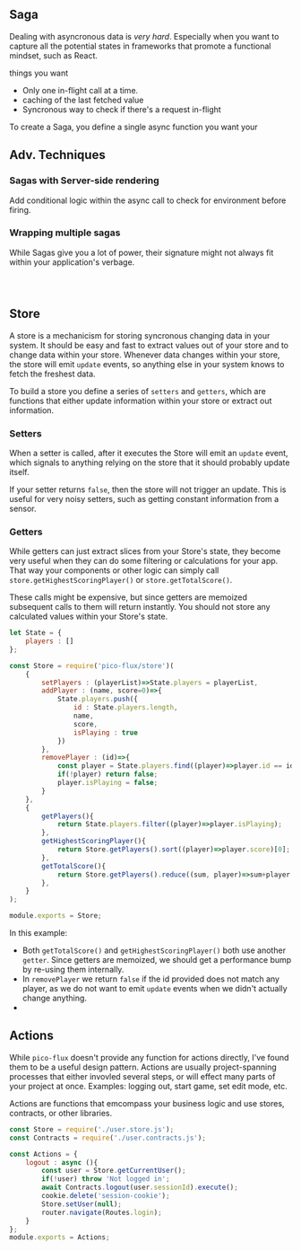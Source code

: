 



## Saga

Dealing with asyncronous data is _very hard_. Especially when you want to capture all the potential states in frameworks that promote a functional mindset, such as React.

things you want
- Only one in-flight call at a time.
- caching of the last fetched value
- Syncronous way to check if there's a request in-flight


To create a Saga, you define a single async function you want your




## Adv. Techniques

### Sagas with Server-side rendering
Add conditional logic within the async call to check for environment before firing.


### Wrapping multiple sagas

While Sagas give you a lot of power, their signature might not always fit within your application's verbage.

```js




```



## Store
A store is a mechanicism for storing syncronous changing data in your system. It should be easy and fast to extract values out of your store and to change data within your store. Whenever data changes within your store, the store will emit `update` events, so anything else in your system knows to fetch the freshest data.

To build a store you define a series of `setters` and `getters`, which are functions that either update information within your store or extract out information.

### Setters
When a setter is called, after it executes the Store will emit an `update` event, which signals to anything relying on the store that it should probably update itself.

If your setter returns `false`, then the store will not trigger an update. This is useful for very noisy setters, such as getting constant information from a sensor.


### Getters
While getters can just extract slices from your Store's state, they become very useful when they can do some filtering or calculations for your app. That way your components or other logic can simply call `store.getHighestScoringPlayer()` or `store.getTotalScore()`.

These calls might be expensive, but since getters are memoized subsequent calls to them will return instantly. You should not store any calculated values within your Store's state.


```js
let State = {
	players : []
};

const Store = require('pico-flux/store')(
	{
		setPlayers : (playerList)=>State.players = playerList,
		addPlayer : (name, score=0)=>{
			State.players.push({
				id : State.players.length,
				name,
				score,
				isPlaying : true
			})
		},
		removePlayer : (id)=>{
			const player = State.players.find((player)=>player.id == id);
			if(!player) return false;
			player.isPlaying = false;
		}
	},
	{
		getPlayers(){
			return State.players.filter((player)=>player.isPlaying);
		},
		getHighestScoringPlayer(){
			return Store.getPlayers().sort((player)=>player.score)[0];
		},
		getTotalScore(){
			return Store.getPlayers().reduce((sum, player)=>sum+player.score, 0)
		},
	}
);

module.exports = Store;
```

In this example:

- Both `getTotalScore()` and `getHighestScoringPlayer()` both use another `getter`. Since getters are memoized, we should get a performance bump by re-using them internally.
- In `removePlayer` we return `false` if the id provided does not match any player, as we do not want to emit `update` events when we didn't actually change anything.
-




## Actions
While `pico-flux` doesn't provide any function for actions directly, I've found them to be a useful design pattern. Actions are usually project-spanning processes that either invovled several steps, or will effect many parts of your project at once. Examples: logging out, start game, set edit mode, etc.

Actions are functions that emcompass your business logic and use stores, contracts, or other libraries.


```js
const Store = require('./user.store.js');
const Contracts = require('./user.contracts.js');

const Actions = {
	logout : async (){
		const user = Store.getCurrentUser();
		if(!user) throw 'Not logged in';
		await Contracts.logout(user.sessionId).execute();
		cookie.delete('session-cookie');
		Store.setUser(null);
		router.navigate(Routes.login);
	}
};
module.exports = Actions;
```



